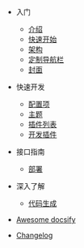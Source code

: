 * 入门

  * [介绍](intro.md)
  * [快速开始](quickstart.md)
  * [架构](more-pages.md)
  * [定制导航栏](custom-navbar.md)
  * [封面](cover.md)

* 快速开发

  * [配置项](configuration.md)
  * [主题](themes.md)
  * [插件列表](plugins.md)
  * [开发插件](write-a-plugin.md)
  
* 接口指南


  * [部署](deploy.md)
  
* 深入了解
  
  * [代码生成](gencode.md) 

* [Awesome docsify](awesome.md)
* [Changelog](changelog.md)

